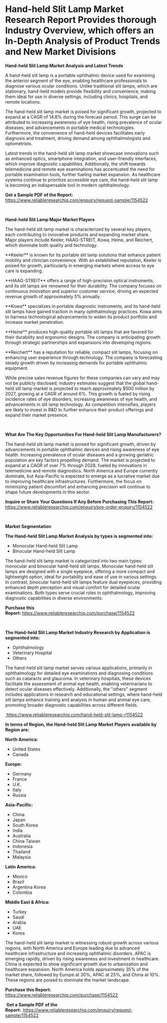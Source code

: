 <p><h1>Hand-held Slit Lamp Market Research Report Provides thorough Industry Overview, which offers an In-Depth Analysis of Product Trends and New Market Divisions</h1></p><p><strong>Hand-held Slit Lamp Market Analysis and Latest Trends</strong></p>
<p><p>A hand-held slit lamp is a portable ophthalmic device used for examining the anterior segment of the eye, enabling healthcare professionals to diagnose various ocular conditions. Unlike traditional slit lamps, which are stationary, hand-held models provide flexibility and convenience, making them ideal for use in diverse settings, including clinics, hospitals, and remote locations.</p><p>The hand-held slit lamp market is poised for significant growth, projected to expand at a CAGR of 14.8% during the forecast period. This surge can be attributed to increasing awareness of eye health, rising prevalence of ocular diseases, and advancements in portable medical technologies. Furthermore, the convenience of hand-held devices facilitates early diagnosis and treatment, driving demand among ophthalmologists and optometrists.</p><p>Latest trends in the hand-held slit lamp market showcase innovations such as enhanced optics, smartphone integration, and user-friendly interfaces, which improve diagnostic capabilities. Additionally, the shift towards telemedicine and remote eye examinations has accentuated the need for portable examination tools, further fueling market expansion. As healthcare systems continue to prioritize accessible eye care, the hand-held slit lamp is becoming an indispensable tool in modern ophthalmology.</p></p>
<p><strong>Get a Sample PDF of the Report:&nbsp;</strong> <a href="https://www.reliableresearchiq.com/enquiry/request-sample/1154522?utm_campaign=2456&utm_medium=2&utm_source=Github&utm_content=ia&utm_term=12042025&utm_id=hand-held-slit-lamp">https://www.reliableresearchiq.com/enquiry/request-sample/1154522</a></p>
<p>&nbsp;</p>
<p><strong>Hand-held Slit Lamp Major Market Players</strong></p>
<p><p>The hand-held slit lamp market is characterized by several key players, each contributing to innovative products and expanding market share. Major players include Keeler, HAAG-STREIT, Kowa, Heine, and Reichert, which dominate both quality and technology.</p><p>**Keeler** is known for its portable slit lamp solutions that enhance patient mobility and clinician convenience. With an established reputation, Keeler is poised for growth, particularly in emerging markets where access to eye care is expanding.</p><p>**HAAG-STREIT** offers a range of high-precision optical instruments, and its slit lamps are renowned for their durability. The company focuses on continuous innovation and superior customer service, driving an expected revenue growth of approximately 5% annually.</p><p>**Kowa** specializes in portable diagnostic instruments, and its hand-held slit lamps have gained traction in many ophthalmology practices. Kowa aims to harness technological advancements to widen its product portfolio and increase market penetration.</p><p>**Heine** produces high-quality portable slit lamps that are favored for their durability and ergonomic designs. The company is anticipating growth through strategic partnerships and expansions into developing regions.</p><p>**Reichert** has a reputation for reliable, compact slit lamps, focusing on enhancing user experience through technology. The company is forecasting steady growth driven by increasing demands for portable ophthalmic equipment.</p><p>While precise sales revenue figures for these companies can vary and may not be publicly disclosed, industry estimates suggest that the global hand-held slit lamp market is projected to reach approximately $500 million by 2027, growing at a CAGR of around 6%. This growth is fueled by rising incidence rates of eye disorders, increasing awareness of eye health, and advancements in slit lamp technology. As competition intensifies, players are likely to invest in R&D to further enhance their product offerings and expand their market presence.</p></p>
<p>&nbsp;</p>
<p><strong>What Are The Key Opportunities For Hand-held Slit Lamp Manufacturers?</strong></p>
<p><p>The hand-held slit lamp market is poised for significant growth, driven by advancements in portable ophthalmic devices and rising awareness of eye health. Increasing prevalence of ocular diseases and a growing geriatric population are key factors propelling demand. The market is projected to expand at a CAGR of over 7% through 2028, fueled by innovations in telemedicine and remote diagnostics. North America and Europe currently dominate, but Asia-Pacific is expected to emerge as a lucrative market due to improving healthcare infrastructures. Furthermore, the focus on minimizing patient discomfort and enhancing precision will continue to shape future developments in this sector.</p></p>
<p><strong>Inquire or Share Your Questions If Any Before Purchasing This Report:</strong> <a href="https://www.reliableresearchiq.com/enquiry/pre-order-enquiry/1154522?utm_campaign=2456&utm_medium=2&utm_source=Github&utm_content=ia&utm_term=12042025&utm_id=hand-held-slit-lamp">https://www.reliableresearchiq.com/enquiry/pre-order-enquiry/1154522</a></p>
<p>&nbsp;</p>
<p><strong>Market Segmentation</strong></p>
<p><strong>The Hand-held Slit Lamp Market Analysis by types is segmented into:</strong></p>
<p><ul><li>Monocular Hand-held Slit Lamp</li><li>Binocular Hand-held Slit Lamp</li></ul></p>
<p><p>The hand-held slit lamp market is categorized into two main types: monocular and binocular hand-held slit lamps. Monocular hand-held slit lamps are designed with a single eyepiece, offering a more compact and lightweight option, ideal for portability and ease of use in various settings. In contrast, binocular hand-held slit lamps feature dual eyepieces, providing enhanced depth perception and visual comfort for detailed ocular examinations. Both types serve crucial roles in ophthalmology, improving diagnostic capabilities in diverse environments.</p></p>
<p><strong>Purchase this Report:&nbsp;</strong><a href="https://www.reliableresearchiq.com/purchase/1154522?utm_campaign=2456&utm_medium=2&utm_source=Github&utm_content=ia&utm_term=12042025&utm_id=hand-held-slit-lamp">https://www.reliableresearchiq.com/purchase/1154522</a></p>
<p>&nbsp;</p>
<p><strong>The Hand-held Slit Lamp Market Industry Research by Application is segmented into:</strong></p>
<p><ul><li>Ophthalmology</li><li>Veterinary Hospital</li><li>Others</li></ul></p>
<p><p>The hand-held slit lamp market serves various applications, primarily in ophthalmology for detailed eye examinations and diagnosing conditions such as cataracts and glaucoma. In veterinary hospitals, these devices facilitate the assessment of animal eye health, enabling veterinarians to detect ocular diseases effectively. Additionally, the "others" segment includes applications in research and educational settings, where hand-held slit lamps enhance training and analysis in human and animal eye care, promoting broader diagnostic capabilities across different fields.</p></p>
<p><a href="https://www.reliableresearchiq.com/hand-held-slit-lamp-r1154522?utm_campaign=2456&utm_medium=2&utm_source=Github&utm_content=ia&utm_term=12042025&utm_id=hand-held-slit-lamp">&nbsp;https://www.reliableresearchiq.com/hand-held-slit-lamp-r1154522</a></p>
<p><strong>In terms of Region, the Hand-held Slit Lamp Market Players available by Region are:</strong></p>
<p>
    <p> <strong> North America: </strong>
        <ul>
            <li>United States</li>
            <li>Canada</li>
        </ul>
        </p> 
    <p> <strong> Europe: </strong>
        <ul>
            <li>Germany</li>
            <li>France</li>
            <li>U.K.</li>
            <li>Italy</li>
            <li>Russia</li>
        </ul>
        </p> 
    <p> <strong> Asia-Pacific: </strong>
        <ul>
            <li>China</li>
            <li>Japan</li>
            <li>South Korea</li>
            <li>India</li>
            <li>Australia</li>
            <li>China Taiwan</li>
            <li>Indonesia</li>
            <li>Thailand</li>
            <li>Malaysia</li>
        </ul>
        </p> 
    <p> <strong> Latin America: </strong>
        <ul>
            <li>Mexico</li>
            <li>Brazil</li>
            <li>Argentina Korea</li>
            <li>Colombia</li>
        </ul>
        </p> 
    <p> <strong> Middle East & Africa: </strong>
        <ul>
            <li>Turkey</li>
            <li>Saudi</li>
            <li>Arabia</li>
            <li>UAE</li>
            <li>Korea</li>
        </ul>
    </p>
    </p>
<p><p>The hand-held slit lamp market is witnessing robust growth across various regions, with North America and Europe leading due to advanced healthcare infrastructure and increasing ophthalmic disorders. APAC is emerging rapidly, driven by rising awareness and investment in healthcare. China is expected to show significant growth due to urbanization and healthcare expansion. North America holds approximately 35% of the market share, followed by Europe at 30%, APAC at 25%, and China at 10%. These regions are poised to dominate the market landscape.</p></p>
<p><strong>Purchase this Report: </strong><a href="https://www.reliableresearchiq.com/purchase/1154522?utm_campaign=2456&utm_medium=2&utm_source=Github&utm_content=ia&utm_term=12042025&utm_id=hand-held-slit-lamp">https://www.reliableresearchiq.com/purchase/1154522</a></p>
<p>&nbsp;<strong>Get a Sample PDF of the Report:&nbsp;&nbsp;</strong><a href="https://www.reliableresearchiq.com/enquiry/request-sample/1154522?utm_campaign=2456&utm_medium=2&utm_source=Github&utm_content=ia&utm_term=12042025&utm_id=hand-held-slit-lamp">https://www.reliableresearchiq.com/enquiry/request-sample/1154522</a></p>
<p><strong></strong></p>
<p><p></p><p></p><p></p></p>